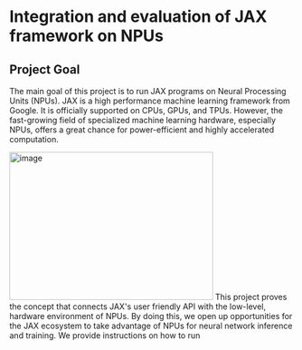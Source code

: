 # Integration and evaluation of JAX framework on NPUs
## Project Goal
 The main goal of this project is to run JAX programs on
 Neural Processing Units (NPUs). JAX is a high
performance machine learning framework from Google. It
 is officially supported on CPUs, GPUs, and TPUs.
 However, the fast-growing field of specialized machine
 learning hardware, especially NPUs, offers a great chance
 for power-efficient and highly accelerated computation.

<img width="360" height="261" alt="image" src="https://github.com/user-attachments/assets/821733d5-1ed3-459b-9fd0-c462bebe7ce8" />
This project proves the concept that connects JAX's user
friendly API with the low-level, hardware environment of
 NPUs. By doing this, we open up opportunities for the JAX
 ecosystem to take advantage of NPUs for neural network
 inference and training. 
 We provide instructions on how to run
 
